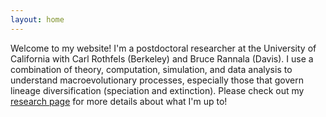 ```yaml
---
layout: home
---
```


Welcome to my website!
I'm a postdoctoral researcher at the University of California with Carl Rothfels (Berkeley) and Bruce Rannala (Davis).
I use a combination of theory, computation, simulation, and data analysis to understand macroevolutionary processes, especially those that govern lineage diversification (speciation and extinction).
Please check out my [research page](/pages/research) for more details about what I'm up to!
